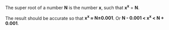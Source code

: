 The super root of a number **N** is the number **x**,
such that **x<sup>x</sup>** = **N**.

The result should be accurate so that  **x<sup>x</sup> &asymp; N&plusmn;0.001**.
Or **N - 0.001 < x<sup>x</sup> < N + 0.001**.
